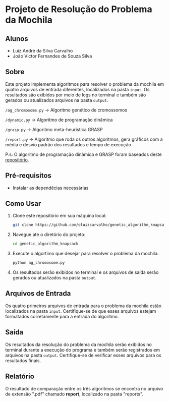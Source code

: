 # Projeto de Resolução do Problema da Mochila

## Alunos
- Luiz André da Silva Carvalho
- João Victor Fernandes de Souza Silva

## Sobre
Este projeto implementa algoritmos para resolver o problema da mochila em quatro arquivos de entrada diferentes,
localizados na pasta `input`. Os resultados são exibidos por meio de logs no terminal e também são gerados ou
atualizados arquivos na pasta `output`.

`/ag_chromosome.py` → Algoritmo genético de cromossomos

`/dynamic.py` → Algoritmo de programação dinâmica

`/grasp.py` → Algoritmo meta-heurística GRASP

`/report.py` → Algoritmo que roda os outros algoritmos, gera gráficos com a média e desvio padrão dos resultados e tempo
de execução

P.s: O algoritmo de programação dinâmica e GRASP foram baseados
deste [repositório](https://github.com/neemiasbsilva/knapsack-problem-using-dp-grasp-tabu).

## Pré-requisitos

- Instalar as dependêcias necessárias

## Como Usar

1. Clone este repositório em sua máquina local:

   ```bash
   git clone https://github.com/oluizcarvalho/genetic_algorithm_knapsack.git
   ```

2. Navegue até o diretório do projeto:

   ```bash
   cd genetic_algorithm_knapsack
   ```

3. Execute o algortimo que desejar para resolver o problema da mochila:

   ```bash
   python ag_chromosome.py
   ```
4. Os resultados serão exibidos no terminal e os arquivos de saída serão gerados ou atualizados na pasta `output`.

## Arquivos de Entrada

Os quatro primeiros arquivos de entrada para o problema da mochila estão localizados na pasta `input`. Certifique-se de
que esses arquivos estejam formatados corretamente para a entrada do algoritmo.

## Saída

Os resultados da resolução do problema da mochila serão exibidos no terminal durante a execução do programa e também
serão registrados em arquivos na pasta `output`. Certifique-se de verificar esses arquivos para os resultados finais.

## Relatório

O resultado de comparação entre os três algoritmos se encontra no arquivo de extensão ".pdf" chamado **report**, localizado na pasta "reports".
